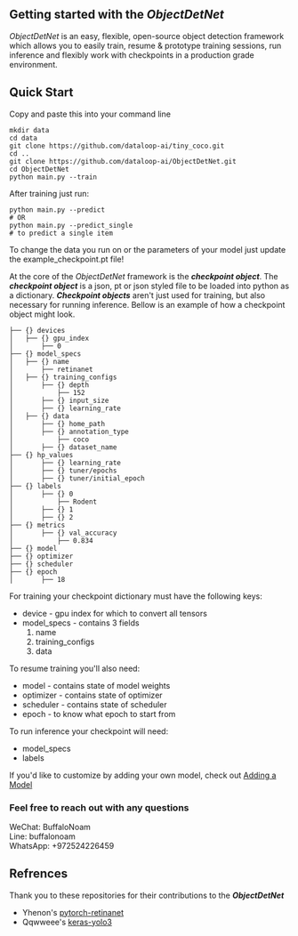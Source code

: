 ## Getting started with the ***ObjectDetNet***
*ObjectDetNet* is an easy, flexible, open-source object detection framework which allows you to easily train, resume & 
prototype training sessions, run inference and flexibly work with checkpoints in a production grade environment.

## Quick Start
Copy and paste this into your command line
```
mkdir data
cd data
git clone https://github.com/dataloop-ai/tiny_coco.git
cd ..
git clone https://github.com/dataloop-ai/ObjectDetNet.git
cd ObjectDetNet
python main.py --train
```
After training just run:
```
python main.py --predict 
# OR 
python main.py --predict_single
# to predict a single item
```

To change the data you run on or the parameters of your model just update the example_checkpoint.pt file!

At the core of the *ObjectDetNet* framework is the ***checkpoint object***. The ***checkpoint object*** is a json, 
pt or json styled file to be loaded into python as a dictionary. ***Checkpoint objects*** aren't just used for training, 
but also necessary for running inference. Bellow is an example of how a checkpoint object might look.
```
├── {} devices
│   ├── {} gpu_index
│       ├── 0
├── {} model_specs
│   ├── {} name
│       ├── retinanet
│   ├── {} training_configs
│       ├── {} depth
│           ├── 152
│       ├── {} input_size
│       ├── {} learning_rate
│   ├── {} data
│       ├── {} home_path
│       ├── {} annotation_type
│           ├── coco
│       ├── {} dataset_name
├── {} hp_values
│       ├── {} learning_rate
│       ├── {} tuner/epochs
│       ├── {} tuner/initial_epoch
├── {} labels
│       ├── {} 0
│           ├── Rodent
│       ├── {} 1
│       ├── {} 2
├── {} metrics
│       ├── {} val_accuracy
│           ├── 0.834
├── {} model
├── {} optimizer
├── {} scheduler
├── {} epoch
│       ├── 18
```
For training your checkpoint dictionary must have the following keys:
- device - gpu index for which to convert all tensors
- model_specs - contains 3 fields 
    1. name
    2. training_configs
    3. data

To resume training you'll also need:
- model - contains state of model weights
- optimizer - contains state of optimizer
- scheduler - contains state of scheduler
- epoch - to know what epoch to start from

To run inference your checkpoint will need:
- model_specs
- labels


If you'd like to customize by adding your own model, check out [Adding a Model](./ADDMODEL.md)

### Feel free to reach out with any questions
WeChat: BuffaloNoam   
Line: buffalonoam   
WhatsApp: +972524226459  

## Refrences
Thank you to these repositories for their contributions to the ***ObjectDetNet***

- Yhenon's [pytorch-retinanet](https://github.com/yhenon/pytorch-retinanet)
- Qqwweee's [keras-yolo3](https://github.com/qqwweee/keras-yolo3)